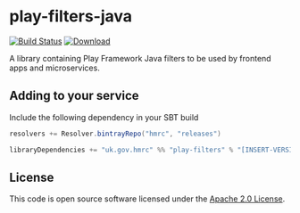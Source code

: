 play-filters-java
=================

[![Build Status](https://travis-ci.org/hmrc/play-filters-java.svg)](https://travis-ci.org/hmrc/play-filters-java) [ ![Download](https://api.bintray.com/packages/hmrc/releases/play-filters-java/images/download.svg) ](https://bintray.com/hmrc/releases/play-filters-java/_latestVersion)


A library containing Play Framework Java filters to be used by frontend apps and microservices.

## Adding to your service

Include the following dependency in your SBT build

```scala
resolvers += Resolver.bintrayRepo("hmrc", "releases")

libraryDependencies += "uk.gov.hmrc" %% "play-filters" % "[INSERT-VERSION]"
```

## License ##
 
This code is open source software licensed under the [Apache 2.0 License]("http://www.apache.org/licenses/LICENSE-2.0.html").
